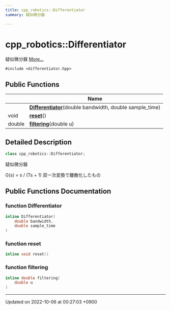 ```yaml
---
title: cpp_robotics::Differentiator
summary: 疑似微分器 

---
```


# cpp_robotics::Differentiator



疑似微分器  [More...](#detailed-description)


`#include <differentiator.hpp>`

## Public Functions

|                | Name           |
| -------------- | -------------- |
| | **[Differentiator](/cpp_robotics/doxybook/Classes/classcpp__robotics_1_1Differentiator/#function-differentiator)**(double bandwidth, double sample_time) |
| void | **[reset](/cpp_robotics/doxybook/Classes/classcpp__robotics_1_1Differentiator/#function-reset)**() |
| double | **[filtering](/cpp_robotics/doxybook/Classes/classcpp__robotics_1_1Differentiator/#function-filtering)**(double u) |

## Detailed Description

```cpp
class cpp_robotics::Differentiator;
```

疑似微分器 

G(s) = s / (Ts + 1) 双一次変換で離散化したもの 

## Public Functions Documentation

### function Differentiator

```cpp
inline Differentiator(
    double bandwidth,
    double sample_time
)
```


### function reset

```cpp
inline void reset()
```


### function filtering

```cpp
inline double filtering(
    double u
)
```


-------------------------------

Updated on 2022-10-06 at 00:27:03 +0900